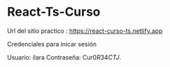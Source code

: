 # React-Ts-Curso
Url del sitio practico : https://react-curso-ts.netlify.app

Credenciales para inicar sesión

Usuario: ilara
Contraseña: Cur$0R34CTJ$.
